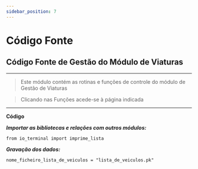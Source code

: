 ```yaml
---
sidebar_position: 7
---
```


# Código Fonte

## Código Fonte de Gestão do Módulo de Viaturas

---
> Este módulo contém as rotinas e funções de controle do módulo de Gestão de Viaturas

> Clicando nas Funções acede-se à página indicada
---

**Código**

***Importar as bibliotecas e relações com outros módulos:***
```
from io_terminal import imprime_lista
```
***Gravação dos dados:***
```
nome_ficheiro_lista_de_veiculos = "lista_de_veiculos.pk"
```
